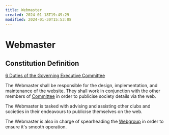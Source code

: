 ```yaml
---
title: Webmaster
created: 2024-01-18T19:49:29
modified: 2024-01-30T15:53:08
---
```


# Webmaster

## Constitution Definition

[6 Duties of the Governing Executive Committee](../../documents/Constitution.md#6%20Duties%20of%20the%20Governing%20Executive%20Committee)

The Webmaster shall be responsible for the design, implementation, and maintenance of the website. They shall work in conjunction with the other members of [Committee](Committee.md) in order to publicise society details via the web.

The Webmaster is tasked with advising and assisting other clubs and societies in their endeavours to publicise themselves on the web.

The Webmaster is also in charge of spearheading the [Webgroup](../../webgroup/Webgroup.md) in order to ensure it's smooth operation.
